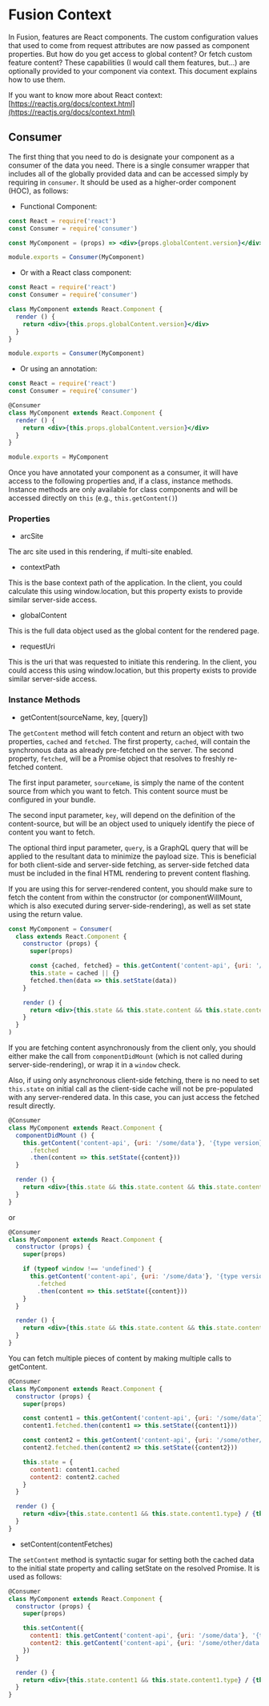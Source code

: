 # Fusion Context

In Fusion, features are React components. The custom configuration values that used to come from request attributes are now passed as component properties. But how do you get access to global content? Or fetch custom feature content? These capabilities (I would call them features, but...) are optionally provided to your component via context. This document explains how to use them.

If you want to know more about React context: [https://reactjs.org/docs/context.html](https://reactjs.org/docs/context.html)

## Consumer

The first thing that you need to do is designate your component as a consumer of the data you need. There is a single consumer wrapper that includes all of the globally provided data and can be accessed simply by requiring in `consumer`. It should be used as a higher-order component (HOC), as follows:

-   Functional Component:

```jsx
const React = require('react')
const Consumer = require('consumer')

const MyComponent = (props) => <div>{props.globalContent.version}</div>

module.exports = Consumer(MyComponent)
```

-   Or with a React class component:

```jsx
const React = require('react')
const Consumer = require('consumer')

class MyComponent extends React.Component {
  render () {
    return <div>{this.props.globalContent.version}</div>
  }
}

module.exports = Consumer(MyComponent)
```

-   Or using an annotation:

```jsx
const React = require('react')
const Consumer = require('consumer')

@Consumer
class MyComponent extends React.Component {
  render () {
    return <div>{this.props.globalContent.version}</div>
  }
}

module.exports = MyComponent
```

Once you have annotated your component as a consumer, it will have access to the following properties and, if a class, instance methods. Instance methods are only available for class components and will be accessed directly on `this` (e.g., `this.getContent()`)

### Properties

-   arcSite

The arc site used in this rendering, if multi-site enabled.

-   contextPath

This is the base context path of the application. In the client, you could calculate this using window.location, but this property exists to provide similar server-side access.

-   globalContent

This is the full data object used as the global content for the rendered page.

-   requestUri

This is the uri that was requested to initiate this rendering. In the client, you could access this using window.location, but this property exists to provide similar server-side access.

### Instance Methods

-   getContent(sourceName, key, [query])

The `getContent` method will fetch content and return an object with two properties, `cached` and `fetched`. The first property, `cached`, will contain the synchronous data as already pre-fetched on the server. The second property, `fetched`, will be a Promise object that resolves to freshly re-fetched content.

The first input parameter, `sourceName`, is simply the name of the content source from which you want to fetch. This content source must be configured in your bundle.

The second input parameter, `key`, will depend on the definition of the content-source, but will be an object used to uniquely identify the piece of content you want to fetch.

The optional third input parameter, `query`, is a GraphQL query that will be applied to the resultant data to minimize the payload size. This is beneficial for both client-side and server-side fetching, as server-side fetched data must be included in the final HTML rendering to prevent content flashing.

If you are using this for server-rendered content, you should make sure to fetch the content from within the constructor (or componentWillMount, which is also executed during server-side-rendering), as well as set state using the return value.

```jsx
const MyComponent = Consumer(
  class extends React.Component {
    constructor (props) {
      super(props)

      const {cached, fetched} = this.getContent('content-api', {uri: '/some/data'}, '{type version}')
      this.state = cached || {}
      fetched.then(data => this.setState(data))
    }

    render () {
      return <div>{this.state && this.state.content && this.state.content.type}</div>
    }
  }
)
```

If you are fetching content asynchronously from the client only, you should either make the call from `componentDidMount` (which is not called during server-side-rendering), or wrap it in a `window` check.

Also, if using only asynchronous client-side fetching, there is no need to set `this.state` on initial call as the client-side cache will not be pre-populated with any server-rendered data. In this case, you can just access the fetched result directly.

```jsx
@Consumer
class MyComponent extends React.Component {
  componentDidMount () {
    this.getContent('content-api', {uri: '/some/data'}, '{type version}')
      .fetched
      .then(content => this.setState({content}))
  }

  render () {
    return <div>{this.state && this.state.content && this.state.content.type}</div>
  }
}
```

or

```jsx
@Consumer
class MyComponent extends React.Component {
  constructor (props) {
    super(props)

    if (typeof window !== 'undefined') {
      this.getContent('content-api', {uri: '/some/data'}, '{type version}')
        .fetched
        .then(content => this.setState({content}))
    }
  }

  render () {
    return <div>{this.state && this.state.content && this.state.content.type}</div>
  }
}
```

You can fetch multiple pieces of content by making multiple calls to getContent.

```jsx
@Consumer
class MyComponent extends React.Component {
  constructor (props) {
    super(props)

    const content1 = this.getContent('content-api', {uri: '/some/data'}, '{type version}')
    content1.fetched.then(content1 => this.setState({content1}))

    const content2 = this.getContent('content-api', {uri: '/some/other/data'}, '{type version}')
    content2.fetched.then(content2 => this.setState({content2}))

    this.state = {
      content1: content1.cached
      content2: content2.cached
    }
  }

  render () {
    return <div>{this.state.content1 && this.state.content1.type} / {this.state.content2 && this.state.content2.type}</div>
  }
}
```

-   setContent(contentFetches)

The `setContent` method is syntactic sugar for setting both the cached data to the initial state property and calling setState on the resolved Promise. It is used as follows:

```jsx
@Consumer
class MyComponent extends React.Component {
  constructor (props) {
    super(props)

    this.setContent({
      content1: this.getContent('content-api', {uri: '/some/data'}, '{type version}'),
      content2: this.getContent('content-api', {uri: '/some/other/data'}, '{type version}')
    })
  }

  render () {
    return <div>{this.state.content1 && this.state.content1.type} / {this.state.content2 && this.state.content2.type}</div>
  }
}
```
